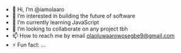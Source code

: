 - 👋 Hi, I’m @iamolaaro
- 👀 I’m interested in building the future of software
- 🌱 I’m currently learning JavaScript
- 💞️ I’m looking to collaborate on any project tbh
- 📫 How to reach me by email olaoluwaarowosegbe9@gmail.com
- ⚡ Fun fact: ...

<!---
iamolaaro/iamolaaro is a ✨ special ✨ repository because its `README.md` (this file) appears on your GitHub profile.
You can click the Preview link to take a look at your changes.
--->
